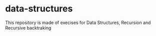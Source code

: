 # data-structures
This repository is made of execises for Data Structures, Recursion and Recursive backtraking
